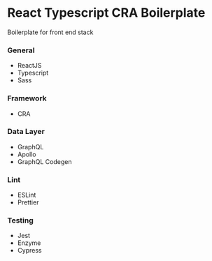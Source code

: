 # React Typescript CRA Boilerplate
Boilerplate for front end stack

### General
- ReactJS
- Typescript
- Sass

### Framework
- CRA

### Data Layer
- GraphQL
- Apollo
- GraphQL Codegen

### Lint
- ESLint
- Prettier

### Testing
- Jest
- Enzyme
- Cypress

